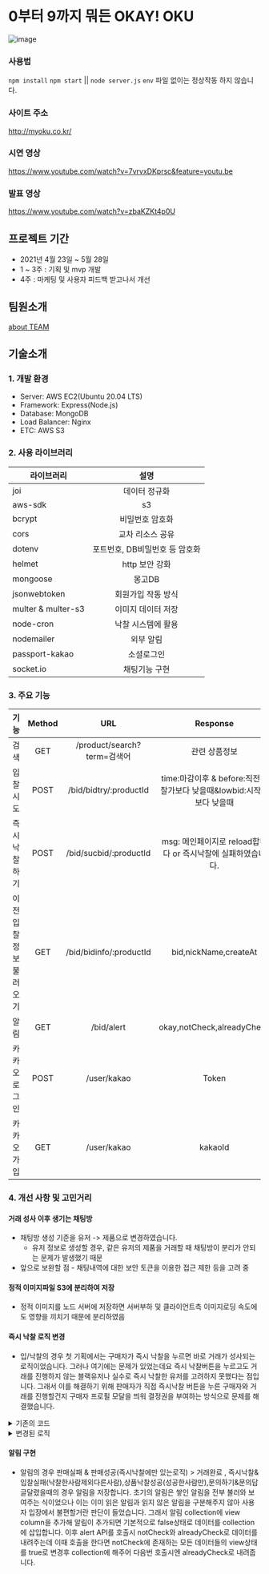 # 0부터 9까지 뭐든 OKAY! OKU

![image](https://user-images.githubusercontent.com/57881683/120354904-d215d680-c33d-11eb-8133-3e16bfc1cfd8.png)

### 사용법

`npm install`
`npm start` || `node server.js`
`env` 파일 없이는 정상작동 하지 않습니다.

### 사이트 주소

http://myoku.co.kr/

### 시연 영상

https://www.youtube.com/watch?v=7vrvxDKprsc&feature=youtu.be

### 발표 영상

https://www.youtube.com/watch?v=zbaKZKt4p0U

## 프로젝트 기간

- 2021년 4월 23일 ~ 5월 28일
- 1 ~ 3주 : 기획 및 mvp 개발
- 4주 : 마케팅 및 사용자 피드백 받고나서 개선

## 팀원소개

[about TEAM](https://www.notion.so/90bbb2e5d07941a3a46370e5333c7556)

## 기술소개

### 1. 개발 환경

- Server: AWS EC2(Ubuntu 20.04 LTS)
- Framework: Express(Node.js)
- Database: MongoDB
- Load Balancer: Nginx
- ETC: AWS S3

### 2. 사용 라이브러리

| 라이브러리         |              설명              |
| ------------------ | :----------------------------: |
| joi                |         데이터 정규화          |
| aws-sdk            |               s3               |
| bcrypt             |        비밀번호 암호화         |
| cors               |        교차 리소스 공유        |
| dotenv             | 포트번호, DB비밀번호 등 암호화 |
| helmet             |         http 보안 강화         |
| mongoose           |             몽고DB             |
| jsonwebtoken       |       회원가입 작동 방식       |
| multer & multer-s3 |       이미지 데이터 저장       |
| node-cron          |       낙찰 시스템에 활용       |
| nodemailer         |           외부 알림            |
| passport-kakao     |           소셜로그인           |
| socket.io          |         채팅기능 구현          |

### 3. 주요 기능

| 기능                   | Method |             URL             |                               Response                                |
| ---------------------- | :----: | :-------------------------: | :-------------------------------------------------------------------: |
| 검색                   |  GET   | /product/search?term=검색어 |                             관련 상품정보                             |
| 입찰시도               |  POST  |   /bid/bidtry/:productId    | time:마감이후 & before:직전입찰가보다 낮을때&lowbid:시작가보다 낮을때 |
| 즉시 낙찰하기          |  POST  |   /bid/sucbid/:productId    |     msg: 메인페이지로 reload합니다 or 즉시낙찰에 실패하였습니다.      |
| 이전 입찰정보 불러오기 |  GET   |   /bid/bidinfo/:productId   |                         bid,nickName,createAt                         |
| 알림                   |  GET   |         /bid/alert          |                      okay,notCheck,alreadyCheck                       |
| 카카오로그인           |  POST  |         /user/kakao         |                                 Token                                 |
| 카카오 가입            |  GET   |         /user/kakao         |                                kakaoId                                |

### 4. 개선 사항 및 고민거리

#### 거래 성사 이후 생기는 채팅방

- 채팅방 생성 기준을 유저 -> 제품으로 변경하였습니다.
  - 유저 정보로 생성할 경우, 같은 유저의 제품을 거래할 때 채팅방이 분리가 안되는 문제가 발생했기 때문
- 앞으로 보완할 점 - 채팅내역에 대한 보안
  토큰을 이용한 접근 제한 등을 고려 중

#### 정적 이미지파일 S3에 분리하여 저장

- 정적 이미지를 노드 서버에 저장하면 서버부하 및 클라이언트측 이미지로딩 속도에도 영향을 끼치기 때문에 분리하였음

#### 즉시 낙찰 로직 변경

- 입/낙찰의 경우 첫 기획에서는 구매자가 즉시 낙찰을 누르면 바로 거래가 성사되는 로직이었습니다. 그러나 여기에는 문제가 있었는데요 즉시 낙찰버튼을 누르고도 거래를 진행하지 않는 블랙유저나 실수로 즉시 낙찰한 유저를 고려하지 못했다는 점입니다. 그래서 이를 해결하기 위해 판매자가 직접 즉시낙찰 버튼을 누른 구매자와 거래를 진행할건지 구매자 프로필 모달을 띄워 결정권을 부여하는 방식으로 문제를 해결했습니다.

<details>
<summary>기존의 코드</summary>
<div markdown="1">

```
exports.sucbid = async (req, res) => {
	const user = res.locals.user;
	const productId = req.params;
	const { sucbid, sellerunique } = req.body;

	try {
		if (sellerunique == user.id) {
			res.send({ msg: "판매자는 낙찰하지 못합니다." });
		} else {
			try {
				const hisinfo = await PriceHistory.create({
					productId: productId["id"],
					userId: user["_id"],
					bid: sucbid,
					nickName: user["nickname"],
					userEmail: user["email"],
				});
			} catch (error) {
				res.send({ msg: "낙찰 기록에 실패했습니다." });
			}

			try {
				// 상품 판매 상태 false로 변경
				const product = await Product.findOneAndUpdate(
					{ _id: productId["id"] },
					{ onSale: false, soldBy: user.nickname, soldById: user._id }
				);

				// 즉시낙찰유저제외 history에있는 모든 유저 불러오기
				const a = await PriceHistory.find(
					{
						$and: [
							{ productId: productId["id"] },
							{ userId: { $ne: user["_id"] } },
						],
					},
					{ userId: 1, _id: 0 }
				);

				//낙찰 실패자에게 알림
				await Alert.insertMany(
					a.map((user) => ({
						alertType: "낙찰실패",
						productId: productId["id"],
						productTitle: product["title"],
						userId: user.userId,
					}))
				);

				//낙찰 성공자에게 알림
				await Alert.create({
					userId: user["_id"],
					alertType: "낙찰성공",
					productTitle: product["title"],
					productId: productId["id"],
				});
			} catch (error) {
				res.send({ msg: "제품이 존재하지 않습니다." });
			}

			try {
				await ChatRoom.create({
					productId: productId["id"],
					buyerId: user["_id"],
					sellerId: sellerunique,
				});
			} catch (error) {
				res.send({ msg: "채팅방 생성에 실패했습니다." });
			}

			res.send({ msg: "즉시낙찰에 성공하였습니다." });
		}
	} catch (error) {
		console.log(error);
		res.send({ msg: "즉시낙찰에 실패하였습니다." });
	}
};
```

</div>
</details>

<details>
<summary>변경된 로직</summary>
<div markdown="1">
	
```
// 변경된 즉시낙찰로직
exports.newsucbid = async (req, res) => {
	const user = res.locals.user;
	const productId = req.params;
	const { sucbid, sellerunique } = req.body;
	// 이미 즉시 낙찰된 기록이 있을 경우 onSale:true , history가 이미 있는경우
	const prehistory = await Alert.findOne({
		alertType: "판매성공",
		productId: productId["id"],
	});

    // 판매 종료된것도 즉시낙찰 못하게 막아야함
    try {
    	// 판매자가 상품을 산다면
    	if (sellerunique == user.id) {
    		console.log("여기서걸리는거야?1");
    		return res.send({ okay: false, msg: "판매자는 낙찰하지 못합니다." });
    		// 판매자 이외의 구매자가 즉시낙찰을 시도함
    	} else {
    		// 이미 누군가 즉시낙찰을 했다면
    		if (prehistory) {
    			console.log("여깁니다.", prehistory);
    			return res.send({ okay: false, msg: "이미 거래중인 물건입니다." });
    			// 즉시낙찰 내역이 없는 경우
    		} else {
    			console.log("sucbid===> db create", sucbid);
    			await PriceHistory.create({
    				productId: productId["id"],
    				userId: user["_id"],
    				bid: sucbid,
    				nickName: user["nickname"],
    			});
    		}

    		// 판매자한테 상품판매알람보내기
    		// 즉시낙찰을 시도한사람이 있을경우 detail페이지에서 데이터는 내려가지않고 거래대기중으로 띄워줘야함
    		const product = await Product.findOneAndUpdate(
    			{ _id: productId["id"] },
    			{ soldBy: "거래대기중" }
    		);
    		console.log("socketController ==>", product);
    		await Alert.create({
    			alertType: "판매성공",
    			buyerId: user["_id"],
    			productTitle: product["title"],
    			productId: productId["id"],
    			userId: sellerunique,
    		});

    		res.send({ okay: true, msg: "즉시낙찰에 성공하였습니다." });
    	}
    } catch (error) {
    	console.log(error);
    	res.send({ msg: "즉시낙찰에 실패하였습니다.", error });
    }

};

```

이후 유저정보 조회

```

// 거래진행 yes or no로 나누어야함
exports.sellerSelct = async (req, res) => {
// 1. true false값 , 2. 판매성공 알람 objectId값이 필요함

    const { decision } = req.body;
    // 알람 objectId값임
    const { id } = req.params;

    //console.log(decision, id);

    try {
    	// 판매자인지 아닌지도 걸려줘야함

    	if (decision == true) {
    		// 거래 진행에 동의한 경우
    		// 1. 판매상품 내리기 2. 채팅방 생기기 3. 구매자들에게 성공알림, 구매실패자들에게 실패알림

    		const info = await Alert.findOne({ _id: id });
    		const buyer = await User.findOne({ _id: info["buyerId"] });

    		console.log("info:", info, "buyer:", buyer);

    		// 판매상품 상태 변경
    		const a = await Product.findOneAndUpdate(
    			{ _id: info["productId"] },
    			{ onSale: false, soldBy: buyer["nickname"], soldById: buyer["_id"] }
    		);

    		// 채팅방 생성
    		const b = await ChatRoom.create({
    			productId: info["productId"],
    			buyerId: info["buyerId"],
    			sellerId: info["userId"],
    		});

    		// 낙찰성공유저제외 history에있는 모든 유저 불러오기
    		const failUser = await PriceHistory.find(
    			{
    				$and: [
    					{ productId: info["productId"] },
    					{ userId: { $ne: info["buyerId"] } },
    				],
    			},
    			{ userId: 1, _id: 0 }
    		);

    		//낙찰 실패자에게 알림
    		const tt = await Alert.insertMany(
    			failUser.map((user) => ({
    				alertType: "낙찰실패",
    				productId: info["id"],
    				productTitle: info["productTitle"],
    				userId: user.userId,
    			}))
    		);

    		//낙찰 성공자에게 알림
    		const tt2 = await Alert.create({
    			userId: info["buyerId"],
    			alertType: "낙찰성공",
    			productTitle: info["productTitle"],
    			productId: info["productId"],
    		});

    		// 판매완료(거래진행중) > 거래완료
    		await Alert.findOneAndUpdate({ _id: id }, { alertType: "거래완료" });

    		return res.send({ okay: true, msg: "상품이 판매 완료 됐습니다." });
    	} else {
    		// 거래 진행에 거절한 경우
    		// alert하나 삭제하기

    		const info = await Alert.findOne({ _id: id });
    		const buyer = await User.findOne({ _id: info["buyerId"] });

    		//낙찰 시도자에게 실패 알림
    		await Alert.create({
    			userId: info["buyerId"],
    			alertType: "낙찰실패",
    			productTitle: info["productTitle"],
    			productId: info["productId"],
    		});

    		const a = await Product.findOneAndUpdate(
    			{ _id: info["productId"] },
    			{ onSale: true, soldBy: null, soldById: null }
    		);
    		await PriceHistory.deleteOne({
    			productId: info["productId"],
    			userId: info["buyerId"],
    		});

    		await Alert.deleteOne({ _id: id });

    		return res.send({ okay: true, msg: "거래가 취소되었습니다." });
    	}

    	return res.send({ okay: true });
    } catch (error) {
    	res.send({ okay: false, msg: "없는 거래입니다." });
    }

};

```

</div>
</details>

#### 알림 구현
  - 알림의 경우 판매실패 & 판매성공(즉시낙찰에만 있는로직) > 거래완료 , 즉시낙찰&입찰실패(낙찰한사람제외다른사람),상품낙찰성공(성공한사람만),문의하기&문의답글달렸을때의 경우 알림을 저장합니다. 초기의 알림은 쌓인 알림을 전부 불러와 보여주는 식이었으나 이는 이미 읽은 알림과 읽지 않은 알림을 구분해주지 않아 사용자 입장에서 불편할거란 판단이 들었습니다. 그래서 알림 collection에 view column을 추가해 알림이 추가되면 기본적으로 false상태로 데이터를 collection에 삽입합니다. 이후 alert API를 호출시 notCheck와 alreadyCheck로 데이터를 내려주는데 이때 호출을 한다면 notCheck에 존재하는 모든 데이터들의 view상태를 true로 변경후 collection에 해주어 다음번 호출시엔 alreadyCheck로 내려줍니다.
```
